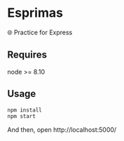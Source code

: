 # Esprimas

🌐 Practice for Express

## Requires

node >= 8.10

## Usage

```sh
npm install
npm start
```

And then, open http://localhost:5000/
